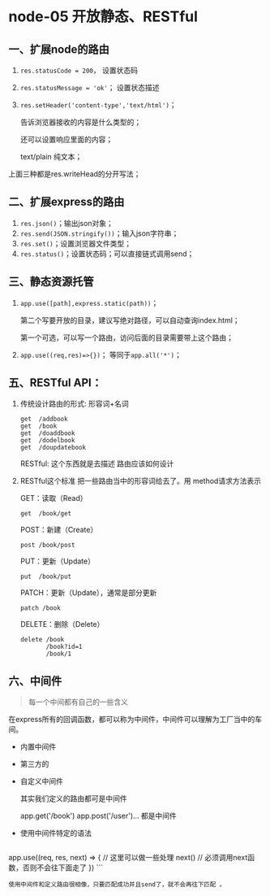 # node-05 开放静态、RESTful
## 一、扩展node的路由
1. `res.statusCode = 200`，    设置状态码
2. `res.statusMessage = 'ok'`；  设置状态描述
3. `res.setHeader('content-type','text/html')`； 

    告诉浏览器接收的内容是什么类型的；

    还可以设置响应里面的内容；

    text/plain  纯文本；

上面三种都是res.writeHead的分开写法；



## 二、扩展express的路由

1. `res.json()`；输出json对象；
2. `res.send(JSON.stringify())`；输入json字符串；
3. `res.set()`；设置浏览器文件类型；
4. `res.status()`；设置状态码；可以直接链式调用send；



## 三、静态资源托管

1. `app.use([path],express.static(path))`；

   第二个写要开放的目录，建议写绝对路径，可以自动查询index.html；

   第一个可选，可以写一个路由，访问后面的目录需要带上这个路由；

2. `app.use((req,res)=>{})`；        等同于`app.all('*')`；



## 五、RESTful API：

1. 传统设计路由的形式:
       形容词+名词

   ```
   get  /addbook
   get  /book
   get  /doaddbook
   get  /dodelbook
   get  /doupdatebook
   ```

   RESTful: 这个东西就是去描述 路由应该如何设计

2. RESTful这个标准 把一些路由当中的形容词给去了。用 method请求方法表示

   GET：读取（Read）

   ```
   get  /book/get
   ```

     POST：新建（Create）

   ```
   post /book/post
   ```

     PUT：更新（Update）

   ```
   put  /book/put
   ```

     PATCH：更新（Update），通常是部分更新

   ```
   patch /book
   ```

     DELETE：删除（Delete）

   ```
   delete /book
          /book?id=1
          /book/1
   ```

   

## 六、中间件

>  每一个中间都有自己的一些含义

在express所有的回调函数，都可以称为中间件，中间件可以理解为工厂当中的车间。

- 内置中间件

- 第三方的

- 自定义中间件

    其实我们定义的路由都可是中间件

    app.get('/book')  app.post('/user')... 都是中间件



- 使用中间件特定的语法

    ```js
app.use((req, res, next) => {
        // 这里可以做一些处理
        next() // 必须调用next函数，否则不会往下面走了
    })
    ```
    
    使用中间件和定义路由很相像，只要匹配成功并且send了，就不会再往下匹配 。




